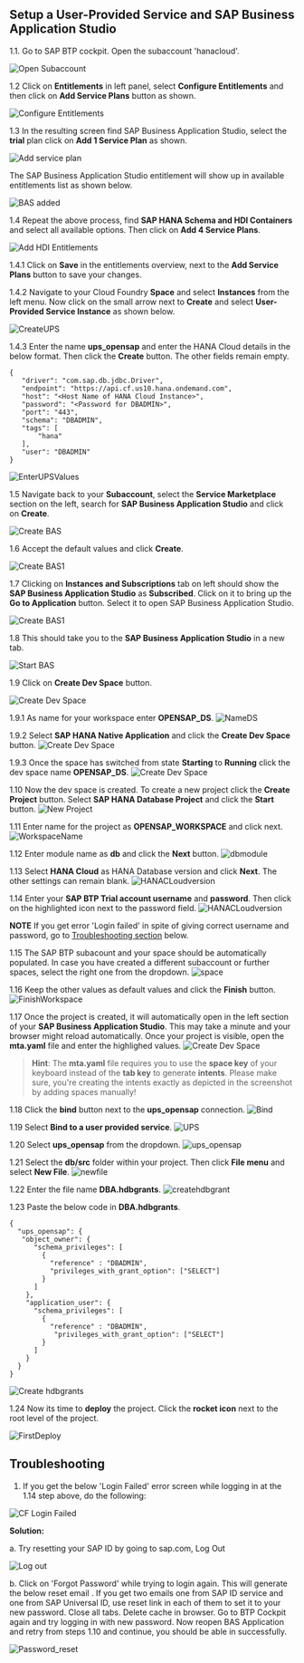 ## Setup a User-Provided Service and SAP Business Application Studio

1.1. Go to SAP BTP cockpit. Open the subaccount 'hanacloud'.

![Open Subaccount](./images/hanacloud_subaccount.png)

1.2 Click on **Entitlements** in left panel, select **Configure Entitlements** and then click on **Add Service Plans** button as shown.

![Configure Entitlements](./images/ConfigureEntitlement.png)

1.3 In the resulting screen find SAP Business Application Studio, select the **trial** plan click on **Add 1 Service Plan** as shown.

![Add service plan](./images/AddServicePlan.png)

The SAP Business Application Studio entitlement will show up in available entitlements list as shown below.

![BAS added](./images/BAS_added.png)

1.4 Repeat the above process, find **SAP HANA Schema and HDI Containers** and select all available options. Then click on **Add 4 Service Plans**.

![Add HDI Entitlements](./images/HanaHDI_Entitlements.png)

1.4.1 Click on **Save** in the entitlements overview, next to the **Add Service Plans** button to save your changes.

1.4.2 Navigate to your Cloud Foundry **Space** and select **Instances** from the left menu. Now click on the small arrow next to **Create** and select **User-Provided Service Instance** as shown below.

![CreateUPS](./images/u1.png)

1.4.3 Enter the name **ups_opensap** and enter the HANA Cloud details in the below format. Then click the **Create** button. The other fields remain empty.

 ```shell
{
    "driver": "com.sap.db.jdbc.Driver",
    "endpoint": "https://api.cf.us10.hana.ondemand.com",
    "host": "<Host Name of HANA Cloud Instance>",
    "password": "<Password for DBADMIN>",
    "port": "443",
    "schema": "DBADMIN",
    "tags": [
        "hana"
    ],
    "user": "DBADMIN"
}
 ```

![EnterUPSValues](./images/u2.png)


1.5 Navigate back to your **Subaccount**, select the **Service Marketplace** section on the left, search for **SAP Business Application Studio** and click on **Create**.

![Create BAS](./images/BAS_create.png)

1.6 Accept the default values and click **Create**.

![Create BAS1](./images/BAS_create1.png)

1.7 Clicking on **Instances and Subscriptions** tab on left should show the **SAP Business Application Studio** as **Subscribed**. Click on it to bring up the **Go to Application** button. Select it to open SAP Business Application Studio.

![Create BAS1](./images/BAS_create2.png)

1.8 This should take you to the **SAP Business Application Studio** in a new tab.

![Start BAS](./images/BAS_start1.png)

1.9 Click on **Create Dev Space** button.

![Create Dev Space](./images/BAS_start2.png)

1.9.1 As name for your workspace enter **OPENSAP_DS**.
![NameDS](./images/bas1.png)

1.9.2 Select **SAP HANA Native Application** and click the **Create Dev Space** button.
![Create Dev Space](./images/bas2.png)

1.9.3 Once the space has switched from state **Starting** to **Running** click the dev space name **OPENSAP_DS**.
![Create Dev Space](./images/bas3.png)

1.10 Now the dev space is created. To create a new project click the **Create Project** button. Select **SAP HANA Database Project** and click the **Start** button.
![New Project](./images/b1.png)

1.11 Enter name for the project as **OPENSAP_WORKSPACE** and click next.
![WorkspaceName](./images/b2.png)

1.12 Enter module name as **db** and click the **Next** button.
![dbmodule](./images/b10.png)

1.13 Select **HANA Cloud** as HANA Database version and click **Next**. The other settings can remain blank.
![HANACLoudversion](./images/b11.png)

1.14 Enter your **SAP BTP Trial account username** and **password**. Then click on the highlighted icon next to the password field.
![HANACLoudversion](./images/b12.png)

**NOTE** If you get error 'Login failed' in spite of giving correct username and password, go to [Troubleshooting section](#troubleshooting) below.

1.15 The SAP BTP subacount and your space should be automatically populated. In case you have created a different subaccount or further spaces, select the right one from the dropdown.
![space](./images/b13.png)

1.16 Keep the other values as default values and click the **Finish** button.
![FinishWorkspace](./images/b3.png)

1.17 Once the project is created, it will automatically open in the left section of your **SAP Business Application Studio**. This may take a minute and your browser might reload automatically. Once your project is visible, open the **mta.yaml** file and enter the highlighed values.
![Create Dev Space](./images/b4.png)

>**Hint**: The **mta.yaml** file requires you to use the **space key** of your keyboard instead of the **tab key** to generate **intents**. Please make sure, you're creating the intents exactly as depicted in the screenshot by adding spaces manually!

1.18 Click the **bind** button next to the **ups_opensap** connection.
![Bind](./images/b5.png)

1.19 Select **Bind to a user provided service**.
![UPS](./images/b6.png)

1.20 Select **ups_opensap** from the dropdown.
![ups_opensap](./images/b7.png)

1.21 Select the **db/src** folder within your project. Then click **File menu** and select **New File**.
![newfile](./images/hg1.png)

1.22 Enter the file name **DBA.hdbgrants**.
![createhdbgrant](./images/hg2.png)

1.23 Paste the below code in **DBA.hdbgrants**.

```shell
{
  "ups_opensap": {
   "object_owner": { 
      "schema_privileges": [
        {
          "reference" : "DBADMIN",
          "privileges_with_grant_option": ["SELECT"]
        }
      ]
    },
    "application_user": { 
      "schema_privileges": [
        {
          "reference" : "DBADMIN",
           "privileges_with_grant_option": ["SELECT"]
        }
      ]
    }
  }
}
 ```

![Create hdbgrants](./images/hdbgrants.png)


1.24 Now its time to **deploy** the project. Click the **rocket icon** next to the root level of the project.

![FirstDeploy](./images/b8.png)




## Troubleshooting

1. If you get the below 'Login Failed' error screen while logging in at the  1.14 step above, do the following:

![CF Login Failed](./images/BAS_CF_Login_Fail.png) 

**Solution:**

a. Try resetting your SAP ID by going to sap.com, Log Out

![Log out](./images/logout.png)

b. Click on 'Forgot Password' while trying to login again. This will generate the below reset email .  If you get two emails one from SAP ID service and one from SAP Universal ID,  use reset link in each of them to set it to your new password.  Close all tabs. Delete cache in browser. Go to BTP Cockpit again and try logging in with new password. Now reopen BAS Application and retry from steps 1.10 and continue, you should be able in successfully. 

![Password_reset](./images/Password_reset.png)